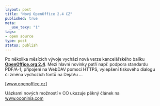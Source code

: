 ```yaml
--- 
layout: post
title: "Nový OpenOffice 2.4 CZ"
published: true
meta: 
  _use_texy: "1"
tags: 
- open source
type: post
status: publish
---
```

<p>Po několika měs&#237;c&#237;ch v&#253;voje vych&#225;z&#237; nov&#225; verze kancel&#225;řsk&#233;ho bal&#237;ku <b><a href="http://www.openoffice.cz/openoffice.org2.4">OpenOffice.org 2.4</a></b>. Mezi hlavn&#237; novinky patř&#237; např. podpora standardu PDF/A-1, připojen&#237; na WebDAV pomoc&#237; HTTPS, vylep&#353;en&#237; tiskov&#233;ho dialogu či změna v&#253;choz&#237;ch fontů na DejaVu ...</p>  <p>[<a href="http://www.openoffice.cz/">www.openoffice.cz</a>]</p>  <p>U&#225;zkami nov&#253;ch možnost&#237; v OO ukazuje pěkn&#253; čl&#225;nek na <a href="http://www.oooninja.com">www.oooninja.com</a></p>
